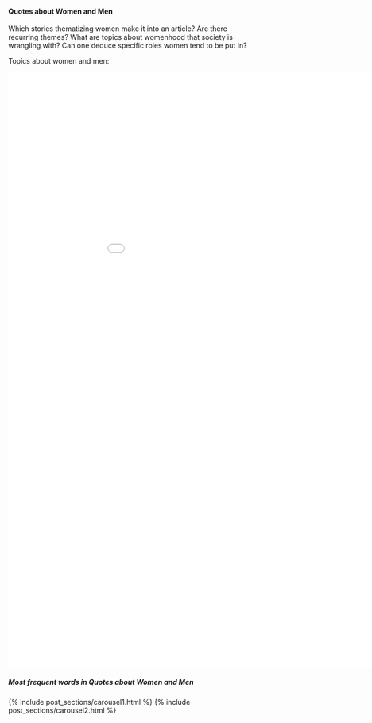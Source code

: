 <!-- ---
layout: post
title: "Quotes about Women and Men"
# subtitle: "because they lacked opposable thumbs and the brainpower to build a space program."
background: ''
--- -->

#### Quotes about Women and Men

Which stories thematizing women make it into an article? Are there recurring themes? 
What are topics about womenhood that society is wrangling with?
Can one deduce specific roles women tend to be put in?

Topics about women and men:

<iframe width="1000" height="1200" frameborder="0" scrolling="yes" src="//plotly.com/~natasakrco/28.embed"></iframe>


##### Most frequent words in Quotes about Women and Men

{% include post_sections/carousel1.html %} {% include post_sections/carousel2.html %}

